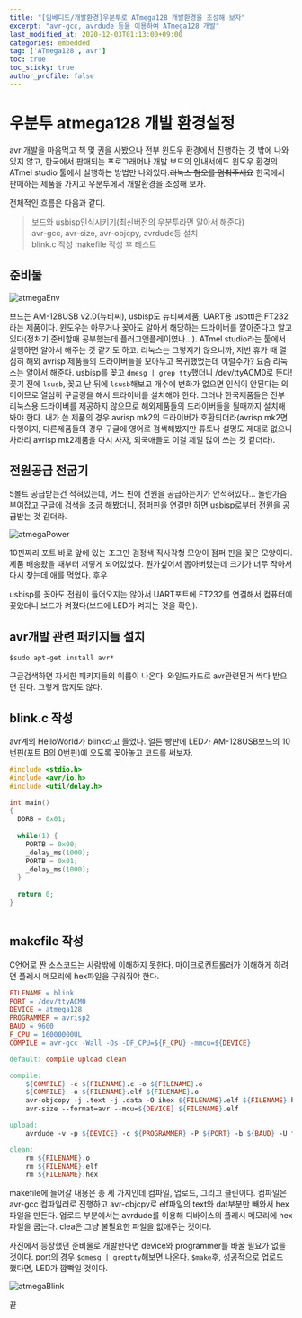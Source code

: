 ```yaml
---
title: "[임베디드/개발환경]우분투로 ATmega128 개발환경을 조성해 보자"
excerpt: "avr-gcc, avrdude 등을 이용하여 ATmega128 개발"
last_modified_at: 2020-12-03T01:13:00+09:00
categories: embedded
tag: ['ATmega128','avr']
toc: true
toc_sticky: true
author_profile: false
---
```


# 우분투 atmega128 개발 환경설정

avr 개발을 마음먹고 책 몇 권을 사봤으나 전부 윈도우 환경에서 진행하는 것 밖에 나와있지 않고, 한국에서 판매되는 프로그래머나 개발 보드의 안내서에도 윈도우 환경의 ATmel studio 툴에서 실행하는 방법만 나와있다.~~리눅스 혐오를 멈춰주세요~~ 한국에서 판매하는 제품을 가지고 우분투에서 개발환경을 조성해 보자.

전체적인 흐름은 다음과 같다.

> 보드와 usbisp인식시키기(최신버전의 우분투라면 알아서 해준다)  
> avr-gcc, avr-size, avr-objcpy, avrdude등 설치  
> blink.c 작성
> makefile 작성 후 테스트

## 준비물

![atmegaEnv](/assets/images/atmegaEnv.jpeg)

보드는 AM-128USB v2.0(뉴티씨), usbisp도 뉴티씨제품, UART용 usbttl은 FT232라는 제품이다.
윈도우는 아무거나 꽂아도 알아서 해당하는 드라이버를 깔아준다고 알고 있다(정처기 준비할때 공부했는데 플러그앤플레이였나...). ATmel studio라는 툴에서 실행하면 알아서 해주는 것 같기도 하고. 리눅스는 그렇지가 않으니까, 저번 휴가 때 열심히 해외 avrisp 제품들의 드라이버들을 모아두고 복귀했었는데 이럴수가?
요즘 리눅스는 알아서 해준다. usbisp를 꽂고 `dmesg | grep tty`했더니 /dev/ttyACM0로 뜬다!
꽂기 전에 `lsusb`, 꽂고 난 뒤에 `lsusb`해보고 개수에 변화가 없으면 인식이 안된다는 의미이므로 열심히 구글링을 해서 드라이버를 설치해야 한다. 그러나 한국제품들은 전부 리눅스용 드라이버를 제공하지 않으므로 해외제품들의 드라이버들을 될때까지 설치해봐야 한다. 내가 쓴 제품의 경우 avrisp mk2의 드라이버가 호환되더라(avrisp mk2면 다행이지, 다른제품들의 경우 구글에 영어로 검색해봤지만 튜토나 설명도 제대로 없으니 차라리 avrisp mk2제품을 다시 사자, 외국애들도 이걸 제일 많이 쓰는 것 같더라).

## 전원공급 전굽기

5볼트 공급받는건 적혀있는데, 어느 핀에 전원을 공급하는지가 안적혀있다... 놀란가슴 부여잡고 구글에 검색을 조금 해봤더니, 점퍼핀을 연결만 하면 usbisp로부터 전원을 공급받는 것 같더라.

![atmegaPower](/assets/images/atmegaPower.jpeg)

10핀짜리 포트 바로 앞에 있는 조그만 검정색 직사각형 모양이 점퍼 핀을 꽂은 모양이다. 제품 배송왔을 때부터 저렇게 되어있었다. 뭔가싶어서 뽑아버렸는데 크기가 너무 작아서 다시 찾는데 애를 먹었다. 후우

usbisp를 꽂아도 전원이 들어오지는 않아서 UART포트에 FT232를 연결해서 컴퓨터에 꽂았더니 보드가 켜졌다(보드에 LED가 켜지는 것을 확인).

## avr개발 관련 패키지들 설치

``` shell
$sudo apt-get install avr*
```
구글검색하면 자세한 패키지들의 이름이 나온다. 와일드카드로 avr관련된거 싹다 받으면 된다. 그렇게 많지도 않다.

## blink.c 작성

avr계의 HelloWorld가 blink라고 들었다.
얼른 빵판에 LED가 AM-128USB보드의 10번핀(포트 B의 0번핀)에 오도록 꽂아놓고 코드를 써보자.

``` c
#include <stdio.h>
#include <avr/io.h>
#include <util/delay.h>

int main()
{
  DDRB = 0x01;
  
  while(1) {
    PORTB = 0x00;
    _delay_ms(1000);
    PORTB = 0x01;
    _delay_ms(1000);
  }
  
  return 0;
}
    
```

## makefile 작성

C언어로 짠 소스코드는 사람밖에 이해하지 못한다. 마이크로컨트롤러가 이해하게 하려면 플레시 메모리에 hex파일을 구워줘야 한다.

``` Makefile
FILENAME = blink
PORT = /dev/ttyACM0
DEVICE = atmega128
PROGRAMMER = avrisp2
BAUD = 9600
F_CPU = 16000000UL
COMPILE = avr-gcc -Wall -Os -DF_CPU=${F_CPU} -mmcu=${DEVICE}

default: compile upload clean

compile: 
	${COMPILE} -c ${FILENAME}.c -o ${FILENAME}.o
	${COMPILE} -o ${FILENAME}.elf ${FILENAME}.o
	avr-objcopy -j .text -j .data -O ihex ${FILENAME}.elf ${FILENAME}.hex
	avr-size --format=avr --mcu=${DEVICE} ${FILENAME}.elf

upload:
	avrdude -v -p ${DEVICE} -c ${PROGRAMMER} -P ${PORT} -b ${BAUD} -U flash:w:${FILENAME}.hex:i

clean:
	rm ${FILENAME}.o
	rm ${FILENAME}.elf
	rm ${FILENAME}.hex
```

makefile에 들어갈 내용은 총 세 가지인데 컴파일, 업로드, 그리고 클린이다.
컴파일은 avr-gcc 컴파일러로 진행하고 avr-objcpy로 elf파일의 text와 dat부분만 빼와서 hex파일을 만든다.
업로드 부분에서는 avrdude를 이용해 디바이스의 플레시 메모리에 hex파일을 굽는다.
clea은 그냥 불필요한 파일을 없애주는 것이다.

사진에서 등장했던 준비물로 개발한다면 device와 programmer를 바꿀 필요가 없을 것이다. port의 경우 `$dmesg | greptty`해보면 나온다.
`$make`후, 성공적으로 업로드 했다면, LED가 깜빡일 것이다.

![atmegaBlink](/assets/images/atmegaBlink.jpg)

끝